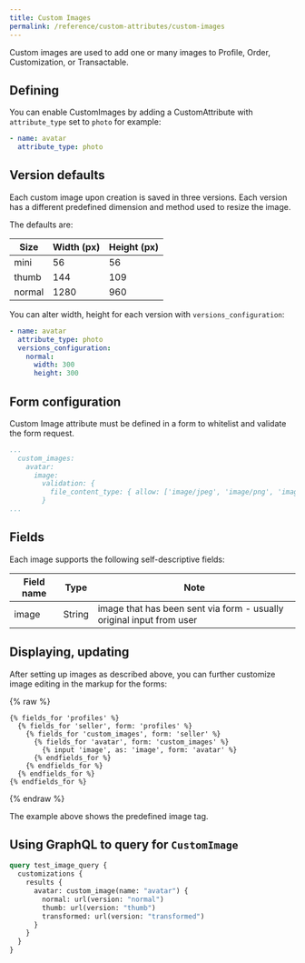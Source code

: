 ```yaml
---
title: Custom Images
permalink: /reference/custom-attributes/custom-images
---
```


Custom images are used to add one or many images to Profile, Order, Customization, or Transactable.

## Defining

You can enable CustomImages by adding a CustomAttribute with `attribute_type` set to `photo` for example:

```yml
- name: avatar
  attribute_type: photo
```

## Version defaults

Each custom image upon creation is saved in three versions. Each version has a different predefined dimension and method used to resize the image.

The defaults are:

| Size   | Width (px) | Height (px) |
| ------ | ---------- | ----------- |
| mini   | 56         | 56          |
| thumb  | 144        | 109         |
| normal | 1280       | 960         |

You can alter width, height for each version with `versions_configuration`:

```yml
- name: avatar
  attribute_type: photo
  versions_configuration:
    normal:
      width: 300
      height: 300
```

## Form configuration

Custom Image attribute must be defined in a form to whitelist and validate the form request.

```yml
...
  custom_images:
    avatar:
      image:
        validation: {
          file_content_type: { allow: ['image/jpeg', 'image/png', 'image/gif'] }
        }
...
```

## Fields

Each image supports the following self-descriptive fields:

| Field name | Type   | Note                                                                 |
| ---------- | ------ | -------------------------------------------------------------------- |
| image      | String | image that has been sent via form - usually original input from user |

## Displaying, updating

After setting up images as described above, you can further customize image editing in the markup for the forms:

{% raw %}

```liquid
{% fields_for 'profiles' %}
  {% fields_for 'seller', form: 'profiles' %}
    {% fields_for 'custom_images', form: 'seller' %}
      {% fields_for 'avatar', form: 'custom_images' %}
        {% input 'image', as: 'image', form: 'avatar' %}
      {% endfields_for %}
    {% endfields_for %}
  {% endfields_for %}
{% endfields_for %}
```

{% endraw %}

The example above shows the predefined image tag.

## Using GraphQL to query for `CustomImage`

```graphql
query test_image_query {
  customizations {
    results {
      avatar: custom_image(name: "avatar") {
        normal: url(version: "normal")
        thumb: url(version: "thumb")
        transformed: url(version: "transformed")
      }
    }
  }
}
```
